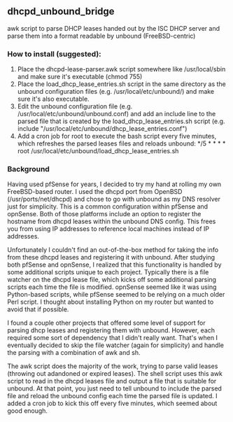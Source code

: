 ## dhcpd_unbound_bridge
awk script to parse DHCP leases handed out by the ISC DHCP server and parse them into a format readable by unbound (FreeBSD-centric)

### How to install (suggested):

1. Place the dhcpd-lease-parser.awk script somewhere like /usr/local/sbin and make sure it's executable (chmod 755)
2. Place the load_dhcp_lease_entries.sh script in the same directory as the unbound configuration files (e.g. /usr/local/etc/unbound/) and make sure it's also executable.
3. Edit the unbound configuration file (e.g. /usr/local/etc/unbound/unbound.conf) and add an include line to the parsed file that is created by the load_dhcp_lease_entries.sh script (e.g. include "/usr/local/etc/unbound/dhcp_lease_entries.conf")
4. Add a cron job for root to execute the bash script every five minutes, which refreshes the parsed leases files and reloads unbound: */5	*	*	*	*	root	/usr/local/etc/unbound/load_dhcp_lease_entries.sh


### Background

Having used pfSense for years, I decided to try my hand at rolling my own FreeBSD-based router. I used the dhcpd port from OpenBSD (/usr/ports/net/dhcpd) and chose to go with unbound as my DNS resolver just for simplicity. This is a common configuration within pfSense and opnSense. Both of those platforms include an option to register the hostname from dhcpd leases within the unbound DNS config. This frees you from using IP addresses to reference local machines instead of IP addresses.

Unfortunately I couldn't find an out-of-the-box method for taking the info from these dhcpd leases and registering it with unbound. After studying both pfSense and opnSense, I realized that this functionality is handled by some additional scripts unique to each project. Typically there is a file watcher on the dhcpd lease file, which kicks off some additional parsing scripts each time the file is modified. opnSense seemed like it was using Python-based scripts, while pfSense seemed to be relying on a much older Perl script. I thought about installing Python on my router but wanted to avoid that if possible.

I found a couple other projects that offered some level of support for parsing dhcp leases and registering them with unbound. However, each required some sort of dependency that I didn't really want. That's when I eventually decided to skip the file watcher (again for simplicity) and handle the parsing with a combination of awk and sh.

The awk script does the majority of the work, trying to parse valid leases (throwing out adandoned or expired leases). The shell script uses this awk script to read in the dhcpd leases file and output a file that is suitable for unbound. At that point, you just need to tell unbound to include the parsed file and reload the unbound config each time the parsed file is updated. I added a cron job to kick this off every five minutes, which seemed about good enough.
